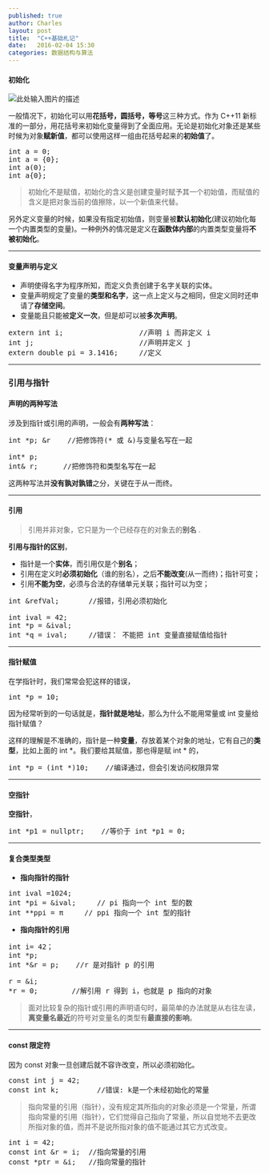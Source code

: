 ```yaml
---
published: true
author: Charles
layout: post
title:  "C++基础札记"
date:   2016-02-04 15:30
categories: 数据结构与算法
---
```


#### 初始化
![此处输入图片的描述][1]

一般情况下，初始化可以用**花括号，圆括号，等号**这三种方式。作为 C++11 新标准的一部分，用花括号来初始化变量得到了全面应用。无论是初始化对象还是某些时候为对象**赋新值**，都可以使用这样一组由花括号起来的**初始值**了。

<pre class="prettyprint linenums">
int a = 0;
int a = {0};
int a(0);
int a{0};
</pre>

> 初始化不是赋值，初始化的含义是创建变量时赋予其一个初始值，而赋值的含义是把对象当前的值擦除，以一个新值来代替。

另外定义变量的时候，如果没有指定初始值，则变量被**默认初始化**(建议初始化每一个内置类型的变量)。一种例外的情况是定义在**函数体内部**的内置类型变量将**不被初始化**。


----------


#### 变量声明与定义
- 声明使得名字为程序所知，而定义负责创建于名字关联的实体。
- 变量声明规定了变量的**类型和名字**，这一点上定义与之相同，但定义同时还申请了**存储空间**。
- 变量能且只能被**定义一次**，但是却可以被**多次声明**。

<pre class="prettyprint linenums">
extern int i;                  //声明 i 而非定义 i
int j;                         //声明并定义 j
extern double pi = 3.1416;     //定义
</pre>


----------


### 引用与指针

#### 声明的两种写法

涉及到指针或引用的声明，一般会有**两种写法**：

<pre class="prettyprint linenums">
int *p; &r    //把修饰符(* 或 &)与变量名写在一起

int* p;
int& r;      //把修饰符和类型名写在一起
</pre>

这两种写法并**没有孰对孰错**之分，关键在于从一而终。


----------


#### 引用
> 引用并非对象，它只是为一个已经存在的对象去的**别名** .

**引用与指针的区别**，

- 指针是一个**实体**，而引用仅是个**别名**；
- 引用在定义时**必须初始化**（谁的别名），之后**不能改变**(从一而终)；指针可变；
- 引用**不能为空**，必须与合法的存储单元关联；指针可以为空；

<pre class="prettyprint linenums">
int &refVal;       //报错，引用必须初始化

int ival = 42;
int *p = &ival;
int *q = ival;     //错误： 不能把 int 变量直接赋值给指针
</pre>

----------

#### 指针赋值

在学指针时，我们常常会犯这样的错误，

<pre class="prettyprint linenums">
int *p = 10;
</pre>

因为经常听到的一句话就是，**指针就是地址**，那么为什么不能用常量或 int 变量给指针赋值？

这样的理解是不准确的，指针是一种**变量**，存放着某个对象的地址，它有自己的**类型**，比如上面的 int *。我们要给其赋值，那也得是赋 int * 的，

<pre class="prettyprint linenums">
int *p = (int *)10;    //编译通过，但会引发访问权限异常
</pre>


----------

#### 空指针

**空指针**，

<pre class="prettyprint linenums">
int *p1 = nullptr;    //等价于 int *p1 = 0;
</pre>

----------

#### 复合类型类型

- **指向指针的指针**

<pre class="prettyprint linenums">
int ival =1024;
int *pi = &ival;     // pi 指向一个 int 型的数
int **ppi = &pi;     // ppi 指向一个 int 型的指针
</pre>

- **指向指针的引用**

<pre class="prettyprint linenums">
int i= 42；
int *p;
int *&r = p;    //r 是对指针 p 的引用

r = &i;
*r = 0;        //解引用 r 得到 i，也就是 p 指向的对象
</pre>

> 面对比较复杂的指针或引用的声明语句时，最简单的办法就是从右往左读，**离变量名最近**的符号对变量名的类型有**最直接的影响**。

----------

#### const 限定符

因为 const 对象一旦创建后就不容许改变，所以必须初始化。

<pre class="prettyprint linenums">
const int j = 42;
const int k;         //错误: k是一个未经初始化的常量
</pre>

>  指向常量的引用（指针），没有规定其所指向的对象必须是一个常量，所谓指向常量的引用（指针），它们觉得自己指向了常量，所以自觉地不去更改所指对象的值，而并不是说所指对象的值不能通过其它方式改变。

<pre class="prettyprint linenums">
int i = 42;
const int &r = i;  //指向常量的引用
const *ptr = &i;   //指向常量的指针
</pre>

  [1]: http://7xjbdi.com1.z0.glb.clouddn.com/c++_ini.png?imageView/2/w/250